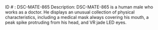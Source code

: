 ID # : DSC-MATE-865
Description: DSC-MATE-865 is a human male who works as a doctor. He displays an unusual collection of physical characteristics, including a medical mask always covering his mouth, a peak spike protruding from his head, and VR jade LED eyes.